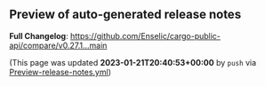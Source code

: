 ## Preview of auto-generated release notes
<!-- Release notes generated using configuration in .github/release.yml at main -->



**Full Changelog**: https://github.com/Enselic/cargo-public-api/compare/v0.27.1...main


(This page was updated **2023-01-21T20:40:53+00:00** by `push` via [Preview-release-notes.yml](https://github.com/Enselic/cargo-public-api/actions/runs/3976512505))
